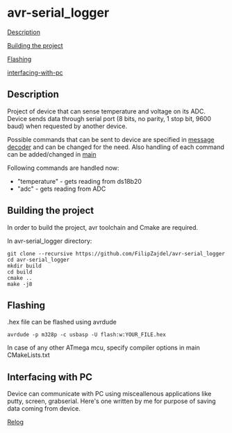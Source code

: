 # avr-serial_logger

[Description](#description)

[Building the project](#building-the-project)

[Flashing](#flashing)

[interfacing-with-pc](#interfacing-with-pc)

## Description

Project of device that can sense temperature and voltage on its ADC. Device sends data through serial port (8 bits, no parity, 1 stop bit, 9600 baud) when requested by another device. 

Possible commands that can be sent to device are specified in [message decoder](https://github.com/FilipZajdel/avr-components/tree/master/system/message_decoder) and can be changed for the need. Also handling of each command can be added/changed in [main](https://github.com/FilipZajdel/avr-serial_logger/blob/master/main/main.c)

Following commands are handled now:
* "temperature" - gets reading from ds18b20
* "adc" - gets reading from ADC

## Building the project

In order to build the project, avr toolchain and Cmake are required.

In avr-serial_logger directory: 
```
git clone --recursive https://github.com/FilipZajdel/avr-serial_logger
cd avr-serial_logger
mkdir build
cd build
cmake ..
make -j8
```

## Flashing 

.hex file can be flashed using avrdude
```
avrdude -p m328p -c usbasp -U flash:w:YOUR_FILE.hex
```
 
In case of any other ATmega mcu, specify compiler options in main 
   CMakeLists.txt

## Interfacing with PC

Device can communicate with PC using misceallenous applications like putty, screen, grabserial. Here's one written by me for purpose of saving data coming from device.

[Relog](https://github.com/FilipZajdel/AVRLoggerReader)
